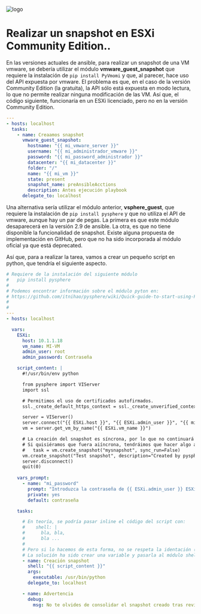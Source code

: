 ![logo](https://raw.github.com/1N0T/images/master/global/1N0T.png)
# Realizar un snapshot en ESXi Community Edition..

En las versiones actuales de ansible, para realizar un snapshot de una VM vmware, se debería utilizar el módulo **vmware_guest_snapshot** que requiere la instalación de ```pip install PyVmomi``` y que, al parecer, hace uso del API expuesta por vmware. El problema es que, en el caso de la versión Community Edition (la gratuita), la API sólo está expuesta en modo lectura, lo que no permite realizar ninguna modificación de las VM. Así que, el código siguiente, funcionaría en un ESXi licenciado, pero no en la versión Community Edition.

``` yaml
---
- hosts: localhost
  tasks:
    - name: Creaamos snapshot
      vmware_guest_snapshot:
        hostname: "{{ mi_vmware_server }}"
        username: "{{ mi_administrador_vmware }}"
        password: "{{ mi_password_administrador }}"
        datacenter: "{{ mi_datacenter }}"
        folder: "/"
        name: "{{ mi_vm }}"
        state: present
        snapshot_name: preAnsibleAcctions
        description: Antes ejecución playbook
      delegate_to: localhost

```
Una alternativa sería utilizar el módulo anterior, **vsphere_guest**, que requiere la instalación de ```pip install pysphere``` y que no utiliza el API de vmware, aunque hay un par de pegas. La primera es que este módulo desaparecerá en la versión 2.9 de ansible. La otra, es que no tiene disponible la funcionalidad de snapshot. Existe alguna propuesta de implementación en GitHub, pero que no ha sido incorporada al módulo oficial ya que está deprecated.

Así que, para a realizar la tarea, vamos a crear un pequeño script en python, que tendría el siguiente aspecto.

``` yaml
# Requiere de la instalación del siguiente módulo
#   pip install pysphere
#
# Podemos encontrar información sobre el módulo pyton en:
# https://github.com/itnihao/pysphere/wiki/Quick-guide-to-start-using-PySphere
#
#
---
- hosts: localhost

  vars:
    ESXi:
      host: 10.1.1.18
      vm_name: MI-VM
      admin_user: root
      admin_password: Contraseña

    script_content: |
      #!/usr/bin/env python

      from pysphere import VIServer 
      import ssl

      # Permitimos el uso de certificados autofirmados.
      ssl._create_default_https_context = ssl._create_unverified_context

      server = VIServer()
      server.connect("{{ ESXi.host }}", "{{ ESXi.admin_user }}", "{{ mi_password }}")
      vm = server.get_vm_by_name("{{ ESXi.vm_name }}")

      # La creación del snapshot es síncrona, por lo que no continuará hasta que finalice.
      # Si quisiéramos que fuera aiíncrona, tendráimos que hacer algo así.
      #   task = vm.create_snapshot("mysnapshot", sync_run=False)
      vm.create_snapshot("Test snapshot", description="Created by pysphere", memory=False, quiesce=False)
      server.disconnect() 
      quit(0)
    
    vars_prompt:
      - name: "mi_password"
        prompt: "Introduzca la contraseña de {{ ESXi.admin_user }} ESXi: "
        private: yes
        default: contraseña

    tasks:

      # En teoría, se podría pasar inline el código del script con:
      #    shell: |
      #      bla, bla,
      #      bla ...
      #
      # Pero si lo hacemos de esta forma, no se respeta la identación (cosa que resulta crítica en el caso de pytho).
      # La solución ha sido crear una variable y pasarla al módulo shell.
      - name: Creación snapshot
        shell: "{{ script_content }}"
        args:
          executable: /usr/bin/python
        delegate_to: localhost

      - name: Advertencia
        debug:
          msg: No te olvides de consolidar el snapshot creado tras revisar que todo está OK
```




